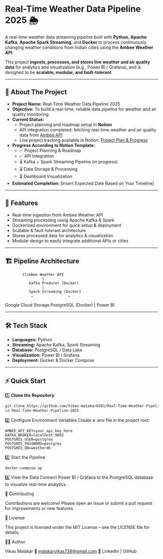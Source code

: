 # Real-Time Weather Data Pipeline 2025 🌦️

A real-time weather data streaming pipeline built with **Python**, **Apache Kafka**, **Apache Spark Streaming**, and **Docker** to process continuously changing weather conditions from Indian cities using the **Ambee Weather API**.  

This project **ingests, processes, and stores live weather and air quality data** for analytics and visualization (e.g., Power BI / Grafana), and is designed to be **scalable, modular, and fault-tolerant**.  

---

## 📝 About The Project

- **Project Name:** Real-Time Weather Data Pipeline 2025  
- **Objective:** To build a real-time, reliable data pipeline for weather and air quality monitoring.  
- **Current Status:**  
  - Project planning and roadmap setup in **Notion**  
  - API integration completed: fetching real-time weather and air quality data from [Ambee API](https://www.getambee.com/)  
  - Live project tracking available in Notion: [Project Plan & Progress](https://rainy-pirate-abe.notion.site/Real-Time-Weather-Pipeline-2025-24cc89a3b3b880b0b70ec4f59ac123a1)  
- **Progress According to Notion Template:**  
  - ✅ Project Planning & Roadmap  
  - ✅ API Integration  
  - ⏳ Kafka + Spark Streaming Pipeline (in progress)  
  - ⏳ Data Storage & Processing  
  - ⏳ Dashboard Visualization  
- **Estimated Completion:** [Insert Expected Date Based on Your Timeline]  

---

## 🚀 Features

- Real-time ingestion from Ambee Weather API  
- Streaming processing using Apache Kafka & Spark  
- Dockerized environment for quick setup & deployment  
- Scalable & fault-tolerant architecture  
- Stores processed data for analytics & visualization  
- Modular design to easily integrate additional APIs or cities  

---

## 🏗️ Pipeline Architecture

            Climbee Weather API
                     |
               Kafka Producer (Docker)
                     |
               Spark Streaming (Docker)
                ↙                ↘
   Google Cloud Storage        PostgreSQL (Docker)
                                   |
                                Power BI

---

## 🛠️ Tech Stack

- **Languages:** Python  
- **Streaming:** Apache Kafka, Spark Streaming  
- **Database:** PostgreSQL / Data Lake  
- **Visualization:** Power BI / Grafana  
- **Deployment:** Docker & Docker Compose  

---

## ⚡ Quick Start

1️⃣ **Clone the Repository**
```bash
git clone https://github.com/Vikas-malakar0281/Real-Time-Weather-Pipeline-2025.git
cd Real-Time-Weather-Pipeline-2025
```
2️⃣ Configure Environment Variables
Create a .env file in the project root:
```
AMBEE_API_KEY=your_api_key_here
KAFKA_BROKER=localhost:9092
POSTGRES_USER=postgres
POSTGRES_PASSWORD=postgres
POSTGRES_DB=weatherdb
```

3️⃣ Start the Pipeline
```
docker-compose up
```

4️⃣ View the Data
Connect Power BI / Grafana to the PostgreSQL database to visualize real-time analytics.


🤝 Contributing

Contributions are welcome! Please open an issue or submit a pull request for improvements or new features.

📜 License

This project is licensed under the MIT License – see the LICENSE file for details.

👨‍💻 Author

Vikas Malakar
📧 malakarvikas738@gmail.com
🔗 LinkedIn | GitHub
